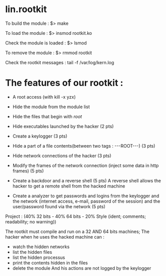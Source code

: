 lin.rootkit
===========
To build the module :
$> make

To load the module :
$> insmod rootkit.ko

Check the module is loaded :
$> lsmod

To remove the module :
$> rmmod rootkit

Check the rootkit messages : 
tail -f /var/log/kern.log

The features of our rootkit : 
=============================

- A root access (with kill -x yzx) 

- Hide the module from the module list 

- Hide the files that begin with _root_ 

- Hide executables launched by the hacker (2 pts)

- Create a keylogger (3 pts)

- Hide a part of a file contents(between two tags : ---ROOT---) (3 pts)

- Hide network connections of the hacker (3 pts)

- Modify  the frames of the network connection (inject some data in http frames) (5 pts)

- Create a backdoor and a reverse shell (5 pts) 
  A reverse shell allows the hacker to get a remote shell from the hacked machine

- Create a analyzer to get passwords and logins from the keylogger and the network 
  (internet access, e-mail,  password of the session) and the user/password found via the network (5 pts)



Project : (40% 32 bits - 40% 64 bits - 20% Style (ident; comments; readability; no warning))


The rootkit must compile and run on a 32 AND 64 bits machines;
The hacker when he uses the hacked machine can :
- watch the hidden networks 
- list the hidden files
- list the hidden processus
- print the contents hidden in the files
- delete the module
And his actions are not logged by the keylogger
